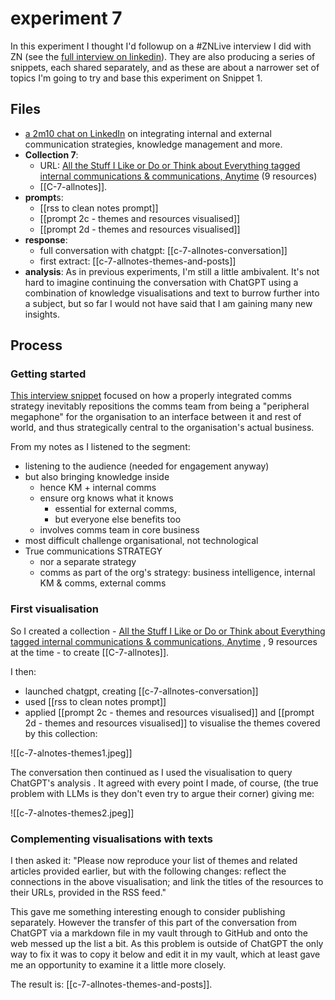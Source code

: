 # experiment 7

In this experiment I thought I'd followup on a #ZNLive interview I did with ZN (see the [full interview on linkedin](https://www.linkedin.com/events/7138431781808107520/)). They are also producing a series of snippets, each shared separately, and as these are about a narrower set of topics I'm going to try and base this experiment on Snippet 1. 

## Files

* [a 2m10 chat on LinkedIn](https://www.linkedin.com/feed/update/urn:li:activity:7140690237466292224/) on integrating internal and external communication strategies, knowledge management and more. 
* **Collection 7**: 
	* URL: [All the Stuff I Like or Do or Think about Everything tagged internal communications & communications,  Anytime]( https://myhub.ai/@mathewlowry/?tags=internal+communications&types=like&types=do&types=think&timeframe=anytime&quality=all&tags=communications) (9 resources)
	*  [[C-7-allnotes]].
* **prompt**s: 
	* [[rss to clean notes prompt]]
	* [[prompt 2c - themes and resources visualised]] 
	* [[prompt 2d - themes and resources visualised]] 
* **response**:  
	* full conversation with chatgpt: [[c-7-allnotes-conversation]]
	* first extract: [[c-7-allnotes-themes-and-posts]]
* **analysis**: As in previous experiments, I'm still a little ambivalent. It's not hard to imagine continuing the conversation with ChatGPT using a combination of knowledge visualisations and text to burrow further into a subject, but so far I would not have said that I am gaining many new insights.

## Process

### Getting started

[This interview snippet](https://www.linkedin.com/posts/zn_znlive-onestepahead-onestepahead-activity-7140690237466292224-8p9i?utm_source=share&utm_medium=member_desktop) focused on how a properly integrated comms strategy inevitably repositions the comms team from being a "peripheral megaphone" for the organisation to an interface between it and rest of world, and thus strategically central to the organisation's actual business. 

From my notes as I listened to the segment:

* listening to the audience (needed for engagement anyway)
* but also bringing knowledge inside
	* hence KM + internal comms
	* ensure org knows what it knows
		* essential for external comms, 
		* but everyone else benefits too
	* involves comms team in core business
* most difficult challenge organisational, not technological
* True communications STRATEGY
	* nor a separate strategy
	* comms as part of the org's strategy: business intelligence, internal KM & comms, external comms

### First visualisation

So I created a collection - [All the Stuff I Like or Do or Think about Everything tagged internal communications & communications,  Anytime]( https://myhub.ai/@mathewlowry/?tags=internal+communications&types=like&types=do&types=think&timeframe=anytime&quality=all&tags=communications) , 9 resources at the time - to create [[C-7-allnotes]].

I then:

* launched chatgpt, creating [[c-7-allnotes-conversation]]
* used [[rss to clean notes prompt]]
* applied [[prompt 2c - themes and resources visualised]] and [[prompt 2d - themes and resources visualised]] to visualise the themes covered by this collection:

![[c-7-alnotes-themes1.jpeg]]

The conversation then continued as I used the visualisation to query ChatGPT's analysis . It agreed with every point I made, of course, (the true problem with LLMs is they don't even try to argue their corner) giving me:

![[c-7-alnotes-themes2.jpeg]]

### Complementing visualisations with texts

I then asked it: "Please now reproduce your list of themes and related articles provided earlier, but with the following changes: reflect the connections in the above visualisation; and link the titles of the resources to their URLs, provided in the RSS feed."

This gave me something interesting enough to consider publishing separately. However the transfer of this part of the conversation from ChatGPT via a markdown file in my vault through to GitHub and onto the web messed up the list a bit. As this problem is outside of ChatGPT the only way to fix it was to copy it below and edit it in my vault, which at least gave me an opportunity to examine it a little more closely.

The result is: [[c-7-allnotes-themes-and-posts]].